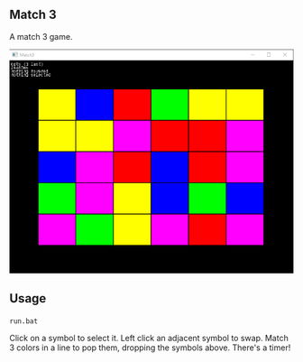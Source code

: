 ## Match 3
A match 3 game.

![Match 3 game gif 1](assets/match3_example.gif?raw=true "Match 3 gif")

## Usage
`run.bat`

Click on a symbol to select it.  Left click an adjacent symbol to swap.
Match 3 colors in a line to pop them, dropping the symbols above.
There's a timer!
